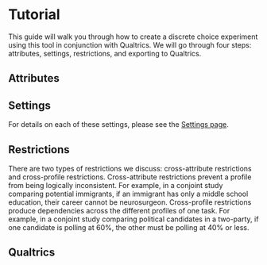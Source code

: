 # Tutorial

This guide will walk you through how to create a discrete choice experiment using this tool in conjunction with Qualtrics. We will go through four steps: attributes, settings, restrictions, and exporting to Qualtrics.

## Attributes

## Settings

For details on each of these settings, please see the [Settings page](01_settings.md).



## Restrictions

There are two types of restrictions we discuss: cross-attribute restrictions and cross-profile restrictions. Cross-attribute restrictions prevent a profile from being logically inconsistent. For example, in a conjoint study comparing potential immigrants, if an immigrant has only a middle school education, their career cannot be neurosurgeon. Cross-profile restrictions produce dependencies across the different profiles of one task. For example, in a conjoint study comparing political candidates in a two-party, if one candidate is polling at 60%, the other must be polling at 40% or less.

## Qualtrics